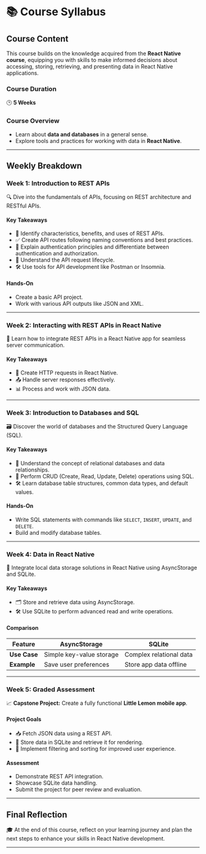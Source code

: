 # 📚 **Course Syllabus**

## **Course Content**

This course builds on the knowledge acquired from the **React Native course**, equipping you with skills to make informed decisions about accessing, storing, retrieving, and presenting data in React Native applications.

### **Course Duration**

🕒 **5 Weeks**

### **Course Overview**

- Learn about **data and databases** in a general sense.
- Explore tools and practices for working with data in **React Native**.

---

## **Weekly Breakdown**

### **Week 1: Introduction to REST APIs**

🔍 Dive into the fundamentals of APIs, focusing on REST architecture and RESTful APIs.

#### **Key Takeaways**

- 🌟 Identify characteristics, benefits, and uses of REST APIs.
- ✅ Create API routes following naming conventions and best practices.
- 🔑 Explain authentication principles and differentiate between authentication and authorization.
- 🔄 Understand the API request lifecycle.
- 🛠️ Use tools for API development like Postman or Insomnia.

#### **Hands-On**

- Create a basic API project.
- Work with various API outputs like JSON and XML.

---

### **Week 2: Interacting with REST APIs in React Native**

📱 Learn how to integrate REST APIs in a React Native app for seamless server communication.

#### **Key Takeaways**

- 📡 Create HTTP requests in React Native.
- 📤 Handle server responses effectively.
- 📊 Process and work with JSON data.

---

### **Week 3: Introduction to Databases and SQL**

🗃️ Discover the world of databases and the Structured Query Language (SQL).

#### **Key Takeaways**

- 🧠 Understand the concept of relational databases and data relationships.
- 💾 Perform CRUD (Create, Read, Update, Delete) operations using SQL.
- 🛠️ Learn database table structures, common data types, and default values.

#### **Hands-On**

- Write SQL statements with commands like `SELECT`, `INSERT`, `UPDATE`, and `DELETE`.
- Build and modify database tables.

---

### **Week 4: Data in React Native**

🔗 Integrate local data storage solutions in React Native using AsyncStorage and SQLite.

#### **Key Takeaways**

- 🗂️ Store and retrieve data using AsyncStorage.
- 🛠️ Use SQLite to perform advanced read and write operations.

#### **Comparison**

| Feature      | AsyncStorage             | SQLite                  |
| ------------ | ------------------------ | ----------------------- |
| **Use Case** | Simple key-value storage | Complex relational data |
| **Example**  | Save user preferences    | Store app data offline  |

---

### **Week 5: Graded Assessment**

📈 **Capstone Project:** Create a fully functional **Little Lemon mobile app**.

#### **Project Goals**

- 📥 Fetch JSON data using a REST API.
- 📂 Store data in SQLite and retrieve it for rendering.
- 🔄 Implement filtering and sorting for improved user experience.

#### **Assessment**

- Demonstrate REST API integration.
- Showcase SQLite data handling.
- Submit the project for peer review and evaluation.

---

## **Final Reflection**

🎓 At the end of this course, reflect on your learning journey and plan the next steps to enhance your skills in React Native development.

---
